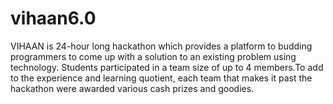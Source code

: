 # vihaan6.0

VIHAAN is 24-hour long hackathon which provides a platform to budding programmers to come up with a solution to an existing problem using technology. Students participated in a team size of up to 4 members.To add to the experience and learning quotient, each team that makes it past the hackathon were awarded various cash prizes and goodies.

